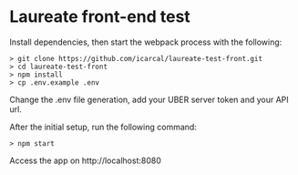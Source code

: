 # Laureate front-end test

Install dependencies, then start the webpack process with the following:

```
> git clone https://github.com/icarcal/laureate-test-front.git
> cd laureate-test-front
> npm install
> cp .env.example .env
```

Change the .env file generation, add your UBER server token and your API url.

After the initial setup, run the following command:

```
> npm start
```

Access the app on http://localhost:8080

